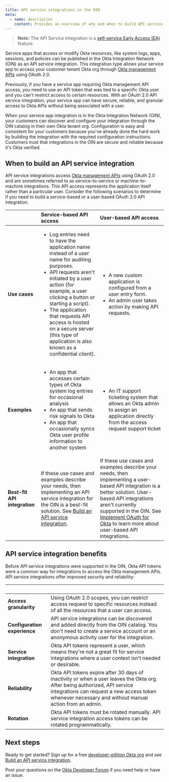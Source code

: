 ```yaml
---
title: API service integrations in the OIN
meta:
  - name: description
    content: Provides an overview of why and when to build API service integrations for the Okta Integration Network.
---
```


<ApiLifecycle access="ea" />

> **Note:** The API Service Integration is a [self-service Early Access (EA)](/docs/concepts/feature-lifecycle-management/#self-service-features) feature. 
<!-- Need OAUTH_ADMIN_CONSENT_DIALOG FF enabled in monolith org -->

Service apps that access or modify Okta resources, like system logs, apps, sessions, and policies can be published in the Okta Integration Network (OIN) as an API service integration. This integration type allows your service app to access your customer tenant Okta org through [Okta management APIs](/docs/reference/core-okta-api/) using OAuth 2.0.

Previously, if you have a service app requiring Okta management API access, you need to use an API token that was tied to a specific Okta user and you can't restrict access to certain resources. With an OAuth 2.0 API service integration, your service app can have secure, reliable, and granular access to Okta APIs without being associated with a user.

When your service app integration is in the Okta Integration Network (OIN), your customers can discover and configure your integration through the OIN catalog in their own Okta tenant org. Configuration is easy and consistent for your customers because you've already done the hard work by building the integration with the required configuration instructions. Customers trust that integrations in the OIN are secure and reliable because it's Okta verified.

## When to build an API service integration

API service integrations access [Okta management APIs](/docs/reference/core-okta-api/) using OAuth 2.0 and are sometimes referred to as service-to-service or machine-to-machine integrations. This API access represents the application itself rather than a particular user. Consider the following scenarios to determine if you need to build a service-based or a user-based OAuth 2.0 API integration.

| &nbsp; |  Service-based API access | User-based API access |
| ------ | :------------------- | :----------------------- |
| **Use cases** | <ul><li>Log entries need to have the application name instead of a user name for auditing purposes.</li> <li>API requests aren't initiated by a user action (for example, a user clicking a button or starting a script).</li> <li>The application that requests API access is hosted on a secure server (this type of application is also known as a confidential client).</li></ul> | <ul><li>A new custom application is configured from a user entry form.</li> <li>An admin user takes action by making API requests.</li></ul> |
| **Examples** | <ul><li>An app that accesses certain types of Okta system log entries for occasional analysis</li> <li>An app that sends risk signals to Okta</li> <li>An app that occasionally syncs Okta user profile information to another system</li></ul> |  <ul><li>An IT support ticketing system that allows an Okta admin to assign an application directly from the access request support ticket</li></ul> |
| **Best-fit API integration** | If these use cases and examples describe your needs, then implementing an API service integration for the OIN is a best-fit solution. See [Build an API service integration](/docs/guides/build-api-integration/).  | If these use cases and examples describe your needs, then implementing a user-based API integration is a better solution. User-based API integrations aren't currently supported in the OIN. See [Implement OAuth for Okta](/docs/guides/implement-oauth-for-okta/main/) to learn more about user-based API integrations. |

## API service integration benefits

Before API service integrations were supported in the OIN, Okta API tokens were a common way for integrations to access the Okta management APIs. API service integrations offer improved security and reliability:

| &nbsp; | &nbsp; |
| ------ | ------ |
| **Access granularity** | Using OAuth 2.0 scopes, you can restrict access request to specific resources instead of all the resources that a user can access. |
| **Configuration experience** | API service integrations can be discovered and added directly from the OIN catalog. You don't need to create a service account or an anonymous activity user for the integration. |
| **Service integration** | Okta API tokens represent a user, which means they're not a great fit for service integrations where a user context isn’t needed or desirable. |
| **Reliability** | Okta API tokens expire after 30 days of inactivity or when a user leaves the Okta org. After being authorized, API service integrations can request a new access token whenever necessary and without manual action from an admin. |
| **Rotation** | Okta API tokens must be rotated manually. API service integration access tokens can be rotated programmatically. |

## Next steps

Ready to get started? Sign up for a free [developer-edition Okta org](/signup) and see [Build an API service integration](/docs/guides/build-api-integration/).

Post your questions on the [Okta Developer Forum](https://devforum.okta.com/c/questions/oin-submissions/19) if you need help or have an issue.
